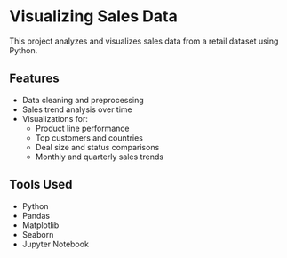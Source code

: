 # Visualizing Sales Data

This project analyzes and visualizes sales data from a retail dataset using Python.

## Features

- Data cleaning and preprocessing
- Sales trend analysis over time
- Visualizations for:
  - Product line performance
  - Top customers and countries
  - Deal size and status comparisons
  - Monthly and quarterly sales trends

## Tools Used

- Python
- Pandas
- Matplotlib
- Seaborn
- Jupyter Notebook
